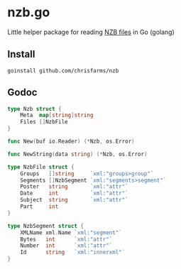 nzb.go
======

Little helper package for reading [NZB files](http://en.wikipedia.org/wiki/NZB) in Go (golang)

Install
-------

```
goinstall github.com/chrisfarms/nzb
```


Godoc
-----

```go
type Nzb struct {
    Meta  map[string]string
    Files []NzbFile
}
```


```go
func New(buf io.Reader) (*Nzb, os.Error)
```

```go
func NewString(data string) (*Nzb, os.Error)
```

```go
type NzbFile struct {
    Groups   []string     `xml:"groups>group"`
    Segments []NzbSegment `xml:"segments>segment"`
    Poster   string       `xml:"attr"`
    Date     int          `xml:"attr"`
    Subject  string       `xml:"attr"`
    Part     int
}
```

```go
type NzbSegment struct {
    XMLName xml.Name `xml:"segment"`
    Bytes   int      `xml:"attr"`
    Number  int      `xml:"attr"`
    Id      string   `xml:"innerxml"`
}
```


